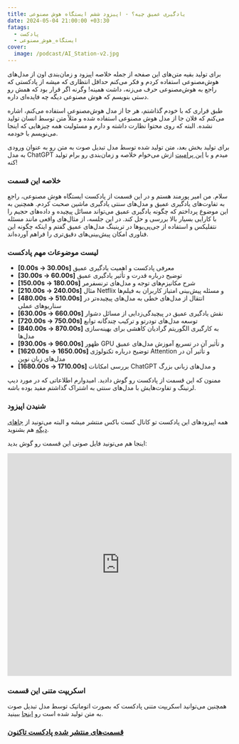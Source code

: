 ```yaml
---
title: یادگیری عمیق چیه؟ - اپیزود ششم ایستگاه هوش مصنوعی
date: 2024-05-04 21:00:00 +03:30
fatags:
  - پادکست
  - ایستگاه_هوش_مصنوعی
cover:
  image: /podcast/AI_Station-v2.jpg
---
```


برای تولید بقیه متن‌های این صفحه از جمله خلاصه اپیزود و زمان‌بندی اون از مدل‌های هوش‌مصنوعی استفاده کردم و فکر می‌کنم حداقل انتظاری که میشه از پادکستی که راجع به هوش‌مصنوعی حرف می‌زنه، داشت همینه! وگرنه اگر قرار بود که همش رو دستی بنویسم که هوش مصنوعی دیگه چه فایده‌ای داره. 

 طبق قراری که با خودم گذاشتم، هر جا از مدل هوش‌مصنوعی استفاده می‌کنم، اشاره می‌کنم که فلان جا از مدل‌ هوش مصنوعی استفاده شده و مثلاً متن توسط انسان تولید نشده. البته که روی محتوا نظارت داشته و دارم و مسئولیت همه چیزهایی که اینجا می‌نویسم با خودمه. 

برای تولید بخش بعد، متن تولید شده توسط مدل تبدیل صوت به متن رو به عنوان ورودی به مدل ChatGPT  میدم و با [این پرامپت](https://aprd.ir/transcripts/abstract-generation-prompt) ازش می‌خوام خلاصه و زمان‌بندی رو برام تولید کنه! 

### خلاصه این قسمت
سلام. من امیر پورمند هستم و در این قسمت از پادکست ایستگاه هوش مصنوعی، راجع به تفاوت‌های یادگیری عمیق و مدل‌های سنتی یادگیری ماشین صحبت کردم. همچنین به این موضوع پرداختم که چگونه یادگیری عمیق می‌تواند مسائل پیچیده و داده‌های حجیم را با کارایی بسیار بالا بررسی و حل کند. در این جلسه، از مثال‌های واقعی مانند مسئله نتفلیکس و استفاده از جی‌پی‌یوها در ترینینگ مدل‌های عمیق گفتم و اینکه چگونه این فناوری‌ امکان پیش‌بینی‌های دقیق‌تری را فراهم آورده‌اند.

### لیست موضوعات مهم پادکست
- **[0.00s -> 30.00s]** معرفی پادکست و اهمیت یادگیری عمیق
- **[30.00s -> 60.00s]** توضیح درباره قدرت و تأثیر یادگیری عمیق
- **[150.00s -> 180.00s]** شرح مکانیزم‌های توجه و مدل‌های ترنسفرمر
- **[210.00s -> 240.00s]** مثال Netflix و مسئله پیش‌بینی امتیاز کاربران به فیلم‌ها
- **[480.00s -> 510.00s]** انتقال از مدل‌های خطی به مدل‌های پیچیده‌تر در سناریوهای عملی
- **[630.00s -> 660.00s]** نقش یادگیری عمیق در پیچیدگی‌زدایی از مسائل دشوار
- **[720.00s -> 750.00s]** توسعه مدل‌های تودرتو و ترکیب چندگانه توابع
- **[840.00s -> 870.00s]** به کارگیری الگوریتم گرادیان کاهشی برای بهینه‌سازی مدل‌ها
- **[930.00s -> 960.00s]** ظهور GPU و تأثیر آن در تسریع آموزش مدل‌های عمیق
- **[1620.00s -> 1650.00s]** توضیح درباره تکنولوژی Attention و تأثیر آن در مدل‌های زبان نوین
- **[1680.00s -> 1710.00s]** بررسی امکانات ChatGPT و مدل‌های زبانی بزرگ

ممنون که این قسمت از پادکست رو گوش دادید. امیدوارم اطلاعاتی که در مورد دیپ لرنینگ و تفاوت‌هایش با مدل‌های سنتی به اشتراک گذاشتم مفید بوده باشه.

### شنیدن  اپیزود
همه اپیزودهای این پادکست تو کانال کست باکس منتشر میشه و البته می‌تونید از [جاهای دیگه](https://aprd.ir/podcast/) هم بشنوید. 

اینجا هم می‌تونید فایل صوتی این قسمت رو گوش بدید:

<iframe src="https://castbox.fm/app/castbox/player/id5618013/id698752813?v=8.22.11&autoplay=0" frameborder="0" width="100%" height="500"></iframe>

### اسکریپت متنی این قسمت

همچنین می‌توانید اسکریپت متنی پادکست که بصورت اتوماتیک توسط مدل تبدیل صوت به متن تولید شده است رو [اینجا](https://aprd.ir/transcripts/ai-station-e06/) ببینید. 

### [قسمت‌های منتشر‌ شده پادکست تاکنون](https://aprd.ir/fatags/%D8%A7%DB%8C%D8%B3%D8%AA%DA%AF%D8%A7%D9%87_%D9%87%D9%88%D8%B4_%D9%85%D8%B5%D9%86%D9%88%D8%B9%DB%8C/)